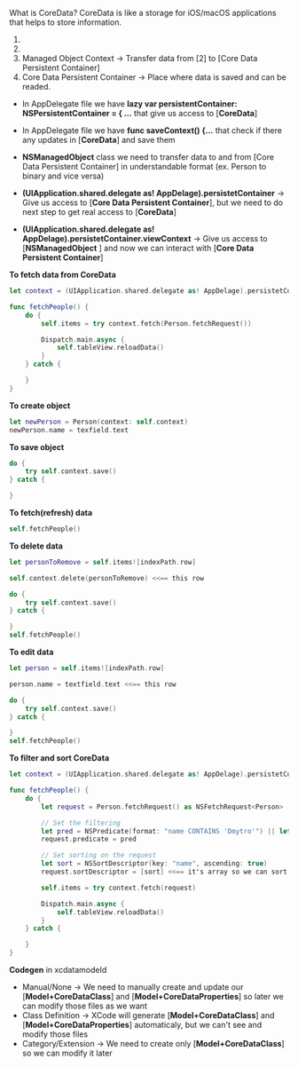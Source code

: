 What is CoreData? CoreData is like a storage for iOS/macOS applications that helps to store information.

1)
2)
3) Managed Object Context -> Transfer data from [2] to [Core Data Persistent Container]
4) Core Data Persistent Container -> Place where data is saved and can be readed.

- In AppDelegate file we have **lazy var persistentContainer: NSPersistentContainer = { ...** that give us access to [**CoreData**]

- In AppDelegate file we have **func saveContext() {...** that check if there any updates in [**CoreData**] and save them

- **NSManagedObject** class we need to transfer data to and from [Core Data Persistent Container] in understandable format (ex. Person to binary and vice versa)

- **(UIApplication.shared.delegate as! AppDelage).persistetContainer** -> Give us access to [**Core Data Persistent Container**], but we need to do next step to get real access to [**CoreData**]

- **(UIApplication.shared.delegate as! AppDelage).persistetContainer.viewContext** -> Give us access to [**NSManagedObject** ] and now we can interact with [**Core Data Persistent Container**]

**To fetch data from CoreData**
```swift
let context = (UIApplication.shared.delegate as! AppDelage).persistetContainer.viewContext

func fetchPeople() {
    do {
        self.items = try context.fetch(Person.fetchRequest())

        Dispatch.main.async {
            self.tableView.reloadData()
        }
    } catch {

    }
}
```

**To create object**
```swift
let newPerson = Person(context: self.context)
newPerson.name = texfield.text
```

**To save object**
```swift
do {
    try self.context.save()
} catch {

}
```

**To fetch(refresh) data**
```swift
self.fetchPeople()
```

**To delete data**
```swift
let personToRemove = self.items![indexPath.row]

self.context.delete(personToRemove) <<== this row

do {
    try self.context.save()
} catch {

}
self.fetchPeople()
```

**To edit data**
```swift
let person = self.items![indexPath.row]

person.name = textfield.text <<== this row

do {
    try self.context.save()
} catch {

}
self.fetchPeople()
```

**To filter and sort CoreData**
```swift
let context = (UIApplication.shared.delegate as! AppDelage).persistetContainer.viewContext

func fetchPeople() {
    do {
        let request = Person.fetchRequest() as NSFetchRequest<Person>

        // Set the filtering
        let pred = NSPredicate(format: "name CONTAINS 'Dmytro'") || let pred = NSPredicate(format: "name CONTAINS %@", "Dmytro")
        request.predicate = pred

        // Set sorting on the request
        let sort = NSSortDescriptor(key: "name", ascending: true)
        request.sortDescriptor = [sort] <<== it's array so we can sort with multiply sort conditions (ex. by name and surname)

        self.items = try context.fetch(request)

        Dispatch.main.async {
            self.tableView.reloadData()
        }
    } catch {

    }
}
```

**Codegen** in xcdatamodeId
- Manual/None -> We need to manually create and update our [**Model+CoreDataClass**] and [**Model+CoreDataProperties**] so later we can modify those files as we want
- Class Definition -> XCode will generate [**Model+CoreDataClass**] and [**Model+CoreDataProperties**] automaticaly, but we can't see and modify those files
- Category/Extension -> We need to create only [**Model+CoreDataClass**] so we can modify it later
